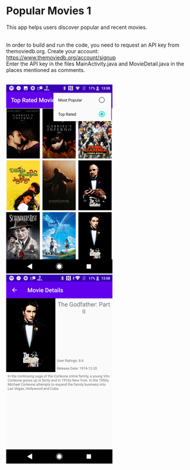 # Popular Movies 1
This app helps users discover popular and recent movies. </br></br>

In order to build and run the code, you need to request an API key from themoviedb.org. Create your account:
https://www.themoviedb.org/account/signup </br>
Enter the API key in the files MainActivity.java and MovieDetail.java in the places mentioned as comments. </br></br>

<img src="https://github.com/wfranck/PopularMovies1/blob/master/Screenshots/1.png" width="288" height="512" />
<img src="https://github.com/wfranck/PopularMovies1/blob/master/Screenshots/2.png" width="288" height="512" />
